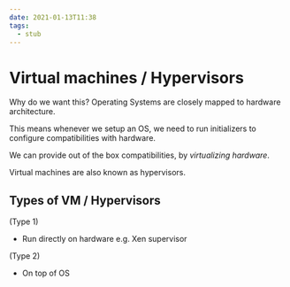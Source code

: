 ```yaml
---
date: 2021-01-13T11:38
tags: 
  - stub
---
```


# Virtual machines / Hypervisors

Why do we want this? Operating Systems are closely mapped to hardware architecture.

This means whenever we setup an OS, we need to run initializers to configure compatibilities with hardware.

We can provide out of the box compatibilities, by *virtualizing hardware*.

Virtual machines are also known as hypervisors.

## Types of VM / Hypervisors

(Type 1)
- Run directly on hardware e.g. Xen supervisor

(Type 2)
- On top of OS
